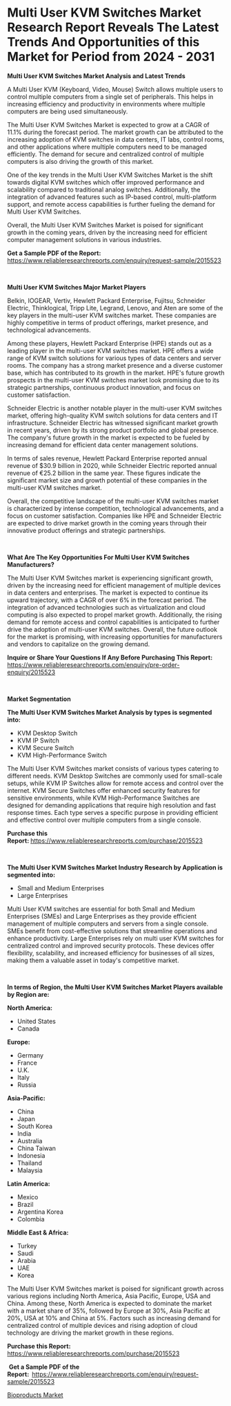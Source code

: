 <p><h1>Multi User KVM Switches Market Research Report Reveals The Latest Trends And Opportunities of this Market for Period from 2024 - 2031</h1></p><p><strong>Multi User KVM Switches Market Analysis and Latest Trends</strong></p>
<p><p>A Multi User KVM (Keyboard, Video, Mouse) Switch allows multiple users to control multiple computers from a single set of peripherals. This helps in increasing efficiency and productivity in environments where multiple computers are being used simultaneously. </p><p>The Multi User KVM Switches Market is expected to grow at a CAGR of 11.1% during the forecast period. The market growth can be attributed to the increasing adoption of KVM switches in data centers, IT labs, control rooms, and other applications where multiple computers need to be managed efficiently. The demand for secure and centralized control of multiple computers is also driving the growth of this market.</p><p>One of the key trends in the Multi User KVM Switches Market is the shift towards digital KVM switches which offer improved performance and scalability compared to traditional analog switches. Additionally, the integration of advanced features such as IP-based control, multi-platform support, and remote access capabilities is further fueling the demand for Multi User KVM Switches.</p><p>Overall, the Multi User KVM Switches Market is poised for significant growth in the coming years, driven by the increasing need for efficient computer management solutions in various industries.</p></p>
<p><strong>Get a Sample PDF of the Report:&nbsp;</strong> <a href="https://www.reliableresearchreports.com/enquiry/request-sample/2015523">https://www.reliableresearchreports.com/enquiry/request-sample/2015523</a></p>
<p>&nbsp;</p>
<p><strong>Multi User KVM Switches Major Market Players</strong></p>
<p><p>Belkin, IOGEAR, Vertiv, Hewlett Packard Enterprise, Fujitsu, Schneider Electric, Thinklogical, Tripp Lite, Legrand, Lenovo, and Aten are some of the key players in the multi-user KVM switches market. These companies are highly competitive in terms of product offerings, market presence, and technological advancements.</p><p>Among these players, Hewlett Packard Enterprise (HPE) stands out as a leading player in the multi-user KVM switches market. HPE offers a wide range of KVM switch solutions for various types of data centers and server rooms. The company has a strong market presence and a diverse customer base, which has contributed to its growth in the market. HPE's future growth prospects in the multi-user KVM switches market look promising due to its strategic partnerships, continuous product innovation, and focus on customer satisfaction.</p><p>Schneider Electric is another notable player in the multi-user KVM switches market, offering high-quality KVM switch solutions for data centers and IT infrastructure. Schneider Electric has witnessed significant market growth in recent years, driven by its strong product portfolio and global presence. The company's future growth in the market is expected to be fueled by increasing demand for efficient data center management solutions.</p><p>In terms of sales revenue, Hewlett Packard Enterprise reported annual revenue of $30.9 billion in 2020, while Schneider Electric reported annual revenue of €25.2 billion in the same year. These figures indicate the significant market size and growth potential of these companies in the multi-user KVM switches market.</p><p>Overall, the competitive landscape of the multi-user KVM switches market is characterized by intense competition, technological advancements, and a focus on customer satisfaction. Companies like HPE and Schneider Electric are expected to drive market growth in the coming years through their innovative product offerings and strategic partnerships.</p></p>
<p>&nbsp;</p>
<p><strong>What Are The Key Opportunities For Multi User KVM Switches Manufacturers?</strong></p>
<p><p>The Multi User KVM Switches market is experiencing significant growth, driven by the increasing need for efficient management of multiple devices in data centers and enterprises. The market is expected to continue its upward trajectory, with a CAGR of over 6% in the forecast period. The integration of advanced technologies such as virtualization and cloud computing is also expected to propel market growth. Additionally, the rising demand for remote access and control capabilities is anticipated to further drive the adoption of multi-user KVM switches. Overall, the future outlook for the market is promising, with increasing opportunities for manufacturers and vendors to capitalize on the growing demand.</p></p>
<p><strong>Inquire or Share Your Questions If Any Before Purchasing This Report:</strong> <a href="https://www.reliableresearchreports.com/enquiry/pre-order-enquiry/2015523">https://www.reliableresearchreports.com/enquiry/pre-order-enquiry/2015523</a></p>
<p>&nbsp;</p>
<p><strong>Market Segmentation</strong></p>
<p><strong>The Multi User KVM Switches Market Analysis by types is segmented into:</strong></p>
<p><ul><li>KVM Desktop Switch</li><li>KVM IP Switch</li><li>KVM Secure Switch</li><li>KVM High-Performance Switch</li></ul></p>
<p><p>The Multi User KVM Switches market consists of various types catering to different needs. KVM Desktop Switches are commonly used for small-scale setups, while KVM IP Switches allow for remote access and control over the internet. KVM Secure Switches offer enhanced security features for sensitive environments, while KVM High-Performance Switches are designed for demanding applications that require high resolution and fast response times. Each type serves a specific purpose in providing efficient and effective control over multiple computers from a single console.</p></p>
<p><strong>Purchase this Report:&nbsp;</strong><a href="https://www.reliableresearchreports.com/purchase/2015523">https://www.reliableresearchreports.com/purchase/2015523</a></p>
<p>&nbsp;</p>
<p><strong>The Multi User KVM Switches Market Industry Research by Application is segmented into:</strong></p>
<p><ul><li>Small and Medium Enterprises</li><li>Large Enterprises</li></ul></p>
<p><p>Multi User KVM switches are essential for both Small and Medium Enterprises (SMEs) and Large Enterprises as they provide efficient management of multiple computers and servers from a single console. SMEs benefit from cost-effective solutions that streamline operations and enhance productivity. Large Enterprises rely on multi user KVM switches for centralized control and improved security protocols. These devices offer flexibility, scalability, and increased efficiency for businesses of all sizes, making them a valuable asset in today's competitive market.</p></p>
<p>&nbsp;</p>
<p><strong>In terms of Region, the Multi User KVM Switches Market Players available by Region are:</strong></p>
<p>
    <p> <strong> North America: </strong>
        <ul>
            <li>United States</li>
            <li>Canada</li>
        </ul>
        </p> 
    <p> <strong> Europe: </strong>
        <ul>
            <li>Germany</li>
            <li>France</li>
            <li>U.K.</li>
            <li>Italy</li>
            <li>Russia</li>
        </ul>
        </p> 
    <p> <strong> Asia-Pacific: </strong>
        <ul>
            <li>China</li>
            <li>Japan</li>
            <li>South Korea</li>
            <li>India</li>
            <li>Australia</li>
            <li>China Taiwan</li>
            <li>Indonesia</li>
            <li>Thailand</li>
            <li>Malaysia</li>
        </ul>
        </p> 
    <p> <strong> Latin America: </strong>
        <ul>
            <li>Mexico</li>
            <li>Brazil</li>
            <li>Argentina Korea</li>
            <li>Colombia</li>
        </ul>
        </p> 
    <p> <strong> Middle East & Africa: </strong>
        <ul>
            <li>Turkey</li>
            <li>Saudi</li>
            <li>Arabia</li>
            <li>UAE</li>
            <li>Korea</li>
        </ul>
    </p>
    </p>
<p><p>The Multi User KVM Switches market is poised for significant growth across various regions including North America, Asia Pacific, Europe, USA and China. Among these, North America is expected to dominate the market with a market share of 35%, followed by Europe at 30%, Asia Pacific at 20%, USA at 10% and China at 5%. Factors such as increasing demand for centralized control of multiple devices and rising adoption of cloud technology are driving the market growth in these regions.</p></p>
<p><strong>Purchase this Report: </strong><a href="https://www.reliableresearchreports.com/purchase/2015523">https://www.reliableresearchreports.com/purchase/2015523</a></p>
<p>&nbsp;<strong>Get a Sample PDF of the Report:&nbsp;&nbsp;</strong><a href="https://www.reliableresearchreports.com/enquiry/request-sample/2015523">https://www.reliableresearchreports.com/enquiry/request-sample/2015523</a></p>
<p><strong></strong></p>
<p><p><a href="https://silk-columnist-571.notion.site/Bioproducts-Market-Centers-on-Aspects-such-as-Market-Growth-Market-Share-Market-Opportunity-and-P-b589d79090a84719997b6d51a3052f5d">Bioproducts Market</a></p></p>